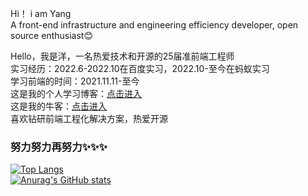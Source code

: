 Hi！  i am Yang<br>
A front-end infrastructure and engineering efficiency developer, open source enthusiast😊 

Hello，我是洋，一名热爱技术和开源的25届准前端工程师<br>
实习经历：2022.6-2022.10在百度实习，2022.10-至今在蚂蚁实习<br>
学习前端的时间：2021.11.11-至今<br>
这是我的个人学习博客：[点击进入](https://www.yuque.com/boyyang) <br>
这是我的牛客：[点击进入](https://www.nowcoder.com/users/278046557)<br>
喜欢钻研前端工程化解决方案，热爱开源<br>

### 努力努力再努力✨✨✨
[![Top Langs](https://github-readme-stats.vercel.app/api/top-langs/?username=BoyYangZai&layout=compact&title_color=007bff&text_color=e7e7e7&icon_color=007bff&bg_color=171c28)](https://github.com/anuraghazra/github-readme-stats)
<br>
[![Anurag's GitHub stats](https://github-readme-stats.vercel.app/api?username=BoyYangZai&show_icons=true&title_color=007bff&text_color=e7e7e7&icon_color=007bff&bg_color=171c28)](https://github.com/anuraghazra/github-readme-stats)
